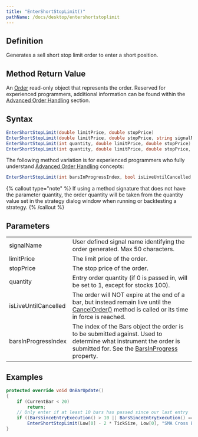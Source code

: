 ```yaml
---
title: "EnterShortStopLimit()"
pathName: /docs/desktop/entershortstoplimit
---
```


## Definition

Generates a sell short stop limit order to enter a short position.

## Method Return Value

An [Order](/docs/desktop/order) read-only object that represents the order. Reserved for experienced programmers, additional information can be found within the [Advanced Order Handling](/docs/desktop/advanced_order_handling) section.

## Syntax

```csharp
EnterShortStopLimit(double limitPrice, double stopPrice)  
EnterShortStopLimit(double limitPrice, double stopPrice, string signalName)  
EnterShortStopLimit(int quantity, double limitPrice, double stopPrice)  
EnterShortStopLimit(int quantity, double limitPrice, double stopPrice, string signalName)  
```

The following method variation is for experienced programmers who fully understand [Advanced Order Handling](/docs/desktop/advanced_order_handling) concepts:

```csharp
EnterShortStopLimit(int barsInProgressIndex, bool isLiveUntilCancelled, int quantity, double limitPrice, double stopPrice, string signalName)
```

{% callout type="note" %}
If using a method signature that does not have the parameter quantity, the order quantity will be taken from the quantity value set in the strategy dialog window when running or backtesting a strategy.
{% /callout %}

## Parameters

|  |  |
| --- | --- |
| signalName | User defined signal name identifying the order generated. Max 50 characters. |
| limitPrice | The limit price of the order. |
| stopPrice | The stop price of the order. |
| quantity | Entry order quantity (if 0 is passed in, will be set to 1, except for stocks 100). |
| isLiveUntilCancelled | The order will NOT expire at the end of a bar, but instead remain live until the [CancelOrder()](/docs/desktop/managed_cancelorder) method is called or its time in force is reached. |
| barsInProgressIndex | The index of the Bars object the order is to be submitted against. Used to determine what instrument the order is submitted for. See the [BarsInProgress](/docs/desktop/barsinprogress) property. |

## Examples

```csharp
protected override void OnBarUpdate()
{
    if (CurrentBar < 20)
        return;
    // Only enter if at least 10 bars has passed since our last entry
    if ((BarsSinceEntryExecution() > 10 || BarsSinceEntryExecution() == -1) && CrossAbove(SMA(10), SMA(20), 1))
        EnterShortStopLimit(Low[0] - 2 * TickSize, Low[0], "SMA Cross Entry");
}
```
